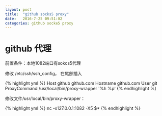```yaml
---
layout: post
title:  "github socks5 proxy"
date:   2016-7-25 09:51:02
categories: github socke5 proxy
---
```


# github 代理

前置条件：本地1082端口有sokcs5代理

修改 /etc/ssh/ssh_config，
在尾部插入

{% highlight yml %}
Host github github.com
     Hostname github.com
     User git
     ProxyCommand /usr/local/bin/proxy-wrapper '%h %p'
{% endhighlight %}

修改文件/usr/local/bin/proxy-wrapper：

{% highlight yml %}
nc -x127.0.0.1:1082 -X5 $*
{% endhighlight %}
